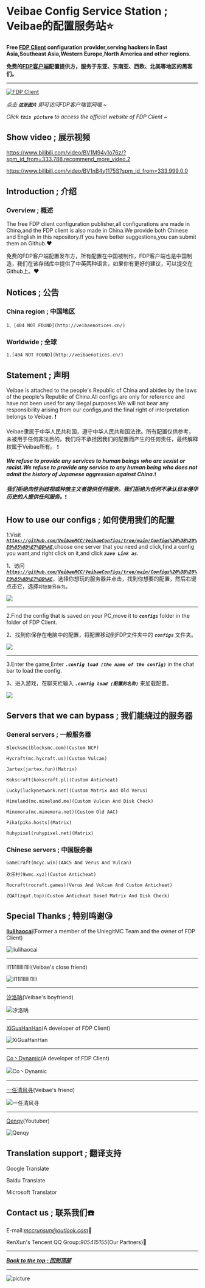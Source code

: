 # Veibae Config Service Station ; Veibae的配置服务站:star:
**Free [FDP Client](https://github.com/UnlegitMC/FDPClient) configuration provider,serving hackers in East Asia,Southeast Asia,Western Europe,North America and other regions.**

**免费的[FDP客户端](https://github.com/UnlegitMC/FDPClient)配置提供方，服务于东亚、东南亚、西欧、北美等地区的黑客们。**

---

[![FDP Client](https://github.com/VeibaeMCC/VeibaeConfigs/blob/main/Pictures%20%3B%20%E5%9B%BE%E7%89%87/FDP%20Client.png "FDP Client On Top!")](http://fdpclient.club/)

*点击 ***`这张图片`*** 即可访问FDP客户端官网哦 ~*

*Click ***`this picture`*** to access the official website of FDP Client ~*

## Show video ; 展示视频
https://www.bilibili.com/video/BV1M94y1o76z/?spm_id_from=333.788.recommend_more_video.2

https://www.bilibili.com/video/BV1nB4y1175S?spm_id_from=333.999.0.0

## Introduction ; 介绍
### Overview ; 概述
The free FDP client configuration publisher,all configurations are made in China,and the FDP client is also made in China.We provide both Chinese and English in this repository.If you have better suggestions,you can submit them on Github.:heart:

免费的FDP客户端配置发布方，所有配置在中国被制作，FDP客户端也是中国制造，我们在该存储库中提供了中英两种语言，如果你有更好的建议，可以提交在Github上。:heart:

## Notices ; 公告
### China region ; 中国地区
    1、[404 NOT FOUND](http://veibaenotices.cn/)
    
### Worldwide ; 全球
    1.[404 NOT FOUND](http://veibaenotices.cn/)

## Statement ; 声明
Veibae is attached to the people's Republic of China and abides by the laws of the people's Republic of China.All configs are only for reference and have not been used for any illegal purposes.We will not bear any responsibility arising from our configs,and the final right of interpretation belongs to Veibae. :exclamation:

Veibae隶属于中华人民共和国，遵守中华人民共和国法律。所有配置仅供参考，未被用于任何非法目的。我们将不承担因我们的配置而产生的任何责任，最终解释权属于Veibae所有。 :exclamation:

***We refuse to provide any services to human beings who are sexist or racist.We refuse to provide any service to any human being who does not admit the history of Japanese aggression against China.***:exclamation:

***我们拒绝向性别歧视或种族主义者提供任何服务。我们拒绝为任何不承认日本侵华历史的人提供任何服务。***:exclamation:

## How to use our configs ; 如何使用我们的配置
1.Visit [***`https://github.com/VeibaeMCC/VeibaeConfigs/tree/main/Configs%20%3B%20%E9%85%8D%E7%BD%AE`***](https://github.com/VeibaeMCC/VeibaeConfigs/tree/main/Configs%20%3B%20%E9%85%8D%E7%BD%AE),choose one server that you need and click,find a config you want,and right click on it,and click ***`Save Link as`***.

1、访问[***`https://github.com/VeibaeMCC/VeibaeConfigs/tree/main/Configs%20%3B%20%E9%85%8D%E7%BD%AE`***](https://github.com/VeibaeMCC/VeibaeConfigs/tree/main/Configs%20%3B%20%E9%85%8D%E7%BD%AE)，选择你想玩的服务器并点击，找到你想要的配置，然后右键点击它，选择`将链接另存为`。

![](https://github.com/VeibaeMCC/Pictures/blob/main/list.png)

---

2.Find the config that is saved on your PC,move it to ***`configs`*** folder in the folder of FDP Client.

2、找到你保存在电脑中的配置，将配置移动到FDP文件夹中的 ***`configs`*** 文件夹。

![](https://github.com/VeibaeMCC/Pictures/blob/main/folder.png)

---

3.Enter the game,Enter ***`.config load (the name of the config)`*** in the chat bar to load the config.

3、进入游戏，在聊天栏输入 ***`.config load (配置的名称)`*** 来加载配置。

![](https://github.com/VeibaeMCC/Pictures/blob/main/input.png)

## Servers that we can bypass ; 我们能绕过的服务器
### General servers ; 一般服务器
    Blocksmc(blocksmc.com)(Custom NCP)
    
    Hycraft(mc.hycraft.us)(Custom Vulcan)

    Jartex(jartex.fun)(Matrix)
    
    Kokscraft(kokscraft.pl)(Custom Anticheat)
    
    Lucky(luckynetwork.net)(Custom Matrix And Old Verus)
    
    Mineland(mc.mineland.me)(Custom Vulcan And Disk Check)
    
    Minemora(mc.minemora.net)(Custom Old AAC)
    
    Pika(pika.hosts)(Matrix)
    
    Ruhypixel(ruhypixel.net)(Matrix)

### Chinese servers ; 中国服务器
    GameCraft(mcyc.win)(AAC5 And Verus And Vulcan)
    
    欢乐村(9wmc.xyz)(Custom Anticheat)
    
    Rocraft(rocraft.games)(Verus And Vulcan And Custom Anticheat)
    
    ZQAT(zqat.top)(Custom Anticheat Based Matrix And Disk Check)

## Special Thanks ; 特别鸣谢:kissing_heart:
[**liulihaocai**](https://github.com/liulihaocai)(Former a member of the UnlegitMC Team and the owner of FDP Client)

![liulihaocai](https://avatars.githubusercontent.com/u/65506006?v=4 "liulihaocai")

---

ll11l1lIllIl1lll(Veibae's close friend)

![ll11l1lIllIl1lll](https://github.com/VeibaeMCC/Pictures/blob/main/guimi.png "ll11l1lIllIl1lll")

---

[汐洛呐](https://github.com/guimc233)(Veibae's boyfriend)

![汐洛呐](https://github.com/VeibaeMCC/Pictures/blob/main/xiluo.jpg "汐洛呐")

---

[XiGuaHanHan](https://github.com/xiguagege)(A developer of FDP Client)

![XiGuaHanHan](https://github.com/VeibaeMCC/Pictures/blob/main/xiguagege.png "XiGuaHanHan")

---

[Co丶Dynamic](https://github.com/contionability)(A developer of FDP Client)

![Co丶Dynamic](https://avatars.githubusercontent.com/u/78670017?v=4 "Co丶Dynamic")

---

[一任清风寻](https://space.bilibili.com/2084141313?spm_id_from=333.337.0.0)(Veibae's friend)

![一任清风寻](https://github.com/VeibaeMCC/Pictures/blob/main/renxun.png "一任清风寻")

---

[Qenqy](https://www.youtube.com/channel/UC9l4FLbeI_J23g45A4oEm2w)(Youtuber)

![Qenqy](https://github.com/VeibaeMCC/Pictures/blob/main/qenqy.jpg "Qenqy")

## Translation support ; 翻译支持
Google Translate

Baidu Translate

Microsoft Translator

## Contact us ; 联系我们:telephone:
E-mail:*mccrunsun@outlook.com*:e-mail:

RenXun's Tencent QQ Group:*905415155*(Our Partners):speech_balloon:

---

[***Back to the top ; 回到顶部***](#readme)

---

![picture](https://github.com/VeibaeMCC/Pictures/blob/main/112022-04-27_21.12.46.png "珍贵的截屏")
